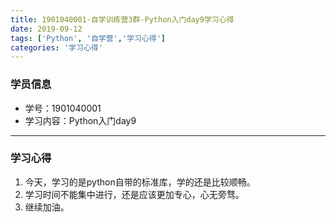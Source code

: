 ```yaml
---
title: 1901040001-自学训练营3群-Python入门day9学习心得
date: 2019-09-12 
tags: ['Python', '自学营','学习心得']
categories: '学习心得'
---  
```

### 学员信息  
- 学号：1901040001  
- 学习内容：Python入门day9  
***
### 学习心得
1. 今天，学习的是python自带的标准库，学的还是比较顺畅。
2. 学习时间不能集中进行，还是应该更加专心，心无旁骛。
3. 继续加油。
